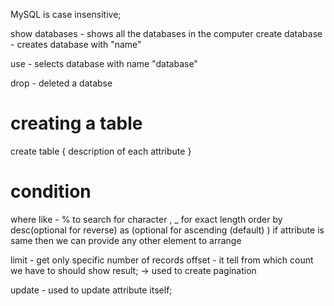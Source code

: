 MySQL is case insensitive;

show databases -  shows all the databases in the computer
create database <name> - creates database with "name"

use <database> - selects database with name "database"

drop <database> - deleted a databse

# creating a table
create table <table>{
    description of each attribute
}

# condition
where
like - % to search for character , _ for exact length
order by<attribute> desc(optional for reverse) as (optional for ascending (default) )
    if attribute is same then we can provide any other element to arrange

limit - get only specific number of records
offset <number> - it tell from which count we have to should show result; -> used to create pagination

update <attribute> - used to update attribute itself;